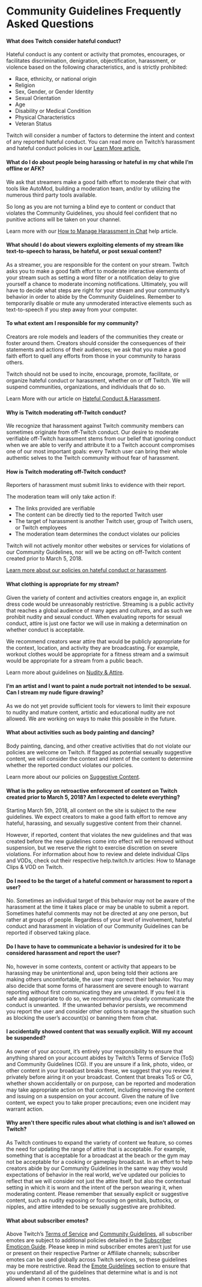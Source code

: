 Community Guidelines Frequently Asked Questions
===============================================

#### What does Twitch consider hateful conduct?

Hateful conduct is any content or activity that promotes, encourages, or facilitates discrimination, denigration, objectification, harassment, or violence based on the following characteristics, and is strictly prohibited:

*   Race, ethnicity, or national origin
*   Religion
*   Sex, Gender, or Gender Identity
*   Sexual Orientation
*   Age
*   Disability or Medical Condition
*   Physical Characteristics
*   Veteran Status

Twitch will consider a number of factors to determine the intent and context of any reported hateful conduct. You can read more on Twitch’s harassment and hateful conduct policies in our [Learn More article.](https://www.twitch.tv/p/legal/community-guidelines/harassment/)  

#### What do I do about people being harassing or hateful in my chat while I’m offline or AFK?

We ask that streamers make a good faith effort to moderate their chat with tools like AutoMod, building a moderation team, and/or by utilizing the numerous third party tools available.

So long as you are not turning a blind eye to content or conduct that violates the Community Guidelines, you should feel confident that no punitive actions will be taken on your channel.

Learn more with our [How to Manage Harassment in Chat](https://help.twitch.tv/customer/portal/articles/2329145-how-to-manage-harassment-in-chat) help article.

#### What should I do about viewers exploiting elements of my stream like text-to-speech to harass, be hateful, or post sexual content?

As a streamer, you are responsible for the content on your stream. Twitch asks you to make a good faith effort to moderate interactive elements of your stream such as setting a word filter or a notification delay to give yourself a chance to moderate incoming notifications. Ultimately, you will have to decide what steps are right for your stream and your community’s behavior in order to abide by the Community Guidelines. Remember to temporarily disable or mute any unmoderated interactive elements such as text-to-speech if you step away from your computer.

#### To what extent am I responsible for my community?

Creators are role models and leaders of the communities they create or foster around them. Creators should consider the consequences of their statements and actions of their audiences; we ask that you make a good faith effort to quell any efforts from those in your community to harass others.

Twitch should not be used to incite, encourage, promote, facilitate, or organize hateful conduct or harassment, whether on or off Twitch. We will suspend communities, organizations, and individuals that do so.

Learn More with our article on [Hateful Conduct & Harassment](https://www.twitch.tv/p/legal/community-guidelines/harassment/).

#### Why is Twitch moderating off-Twitch conduct?

We recognize that harassment against Twitch community members can sometimes originate from off-Twitch conduct. Our desire to moderate verifiable off-Twitch harassment stems from our belief that ignoring conduct when we are able to verify and attribute it to a Twitch account compromises one of our most important goals: every Twitch user can bring their whole authentic selves to the Twitch community without fear of harassment.

#### How is Twitch moderating off-Twitch conduct?

Reporters of harassment must submit links to evidence with their report.

The moderation team will only take action if:

*   The links provided are verifiable
*   The content can be directly tied to the reported Twitch user
*   The target of harassment is another Twitch user, group of Twitch users, or Twitch employees
*   The moderation team determines the conduct violates our policies

Twitch will not actively monitor other websites or services for violations of our Community Guidelines, nor will we be acting on off-Twitch content created prior to March 5, 2018.

[Learn more about our policies on hateful conduct or harassment](https://www.twitch.tv/p/legal/community-guidelines/harassment/).

#### What clothing is appropriate for my stream?

Given the variety of content and activities creators engage in, an explicit dress code would be unreasonably restrictive. Streaming is a public activity that reaches a global audience of many ages and cultures, and as such we prohibit nudity and sexual conduct. When evaluating reports for sexual conduct, attire is just one factor we will use in making a determination on whether conduct is acceptable.

We recommend creators wear attire that would be publicly appropriate for the context, location, and activity they are broadcasting. For example, workout clothes would be appropriate for a fitness stream and a swimsuit would be appropriate for a stream from a public beach.

Learn more about guidelines on [Nudity & Attire](https://www.twitch.tv/p/legal/community-guidelines/sexualcontent/#nudity-and-attire).

#### I’m an artist and I want to paint a nude portrait not intended to be sexual. Can I stream my nude figure drawing?

As we do not yet provide sufficient tools for viewers to limit their exposure to nudity and mature content, artistic and educational nudity are not allowed. We are working on ways to make this possible in the future.

#### What about activities such as body painting and dancing?

Body painting, dancing, and other creative activities that do not violate our policies are welcome on Twitch. If flagged as potential sexually suggestive content, we will consider the context and intent of the content to determine whether the reported conduct violates our policies.

Learn more about our policies on [Suggestive Content](https://www.twitch.tv/p/legal/community-guidelines/sexualcontent/#sexually-suggestive-content).

#### What is the policy on retroactive enforcement of content on Twitch created prior to March 5, 2018? Am I expected to delete everything?

Starting March 5th, 2018, all content on the site is subject to the new guidelines. We expect creators to make a good faith effort to remove any hateful, harassing, and sexually suggestive content from their channel.

However, if reported, content that violates the new guidelines and that was created before the new guidelines come into effect will be removed without suspension, but we reserve the right to exercise discretion on severe violations. For information about how to review and delete individual Clips and VODs, check out their respective help.twitch.tv articles: How to Manage Clips & VOD on Twitch.

#### Do I need to be the target of a hateful comment or harassment to report a user?

No. Sometimes an individual target of this behavior may not be aware of the harassment at the time it takes place or may be unable to submit a report. Sometimes hateful comments may not be directed at any one person, but rather at groups of people. Regardless of your level of involvement, hateful conduct and harassment in violation of our Community Guidelines can be reported if observed taking place.

#### Do I have to have to communicate a behavior is undesired for it to be considered harassment and report the user?

No, however in some contexts, content or activity that appears to be harassing may be unintentional and, upon being told their actions are making others uncomfortable, the user may correct their behavior. You may also decide that some forms of harassment are severe enough to warrant reporting without first communicating they are unwanted. If you feel it is safe and appropriate to do so, we recommend you clearly communicate the conduct is unwanted.  If the unwanted behavior persists, we recommend you report the user and consider other options to manage the situation such as blocking the user’s account(s) or banning them from chat.

#### I accidentally showed content that was sexually explicit. Will my account be suspended?

As owner of your account, it’s entirely your responsibility to ensure that anything shared on your account abides by Twitch’s Terms of Service (ToS) and Community Guidelines (CG). If you are unsure if a link, photo, video, or other content in your broadcast breaks these, we suggest that you review it privately before airing it on your broadcast. Content that breaks ToS or CG, whether shown accidentally or on purpose, can be reported and moderation may take appropriate action on that content, including removing the content and issuing on a suspension on your account. Given the nature of live content, we expect you to take proper precautions; even one incident may warrant action.

#### Why aren’t there specific rules about what clothing is and isn’t allowed on Twitch?

As Twitch continues to expand the variety of content we feature, so comes the need for updating the range of attire that is acceptable. For example, something that is acceptable for a broadcast at the beach or the gym may not be acceptable for a cooking or gameplay broadcast. In an effort to help creators abide by our Community Guidelines in the same way they would expectations of behavior in the real world, we’ve updated our policies to reflect that we will consider not just the attire itself, but also the contextual setting in which it is worn and the intent of the person wearing it, when moderating content. Please remember that sexually explicit or suggestive content, such as nudity exposing or focusing on genitals, buttocks, or nipples, and attire intended to be sexually suggestive are prohibited.

#### What about subscriber emotes?

Above Twitch’s [Terms of Service](https://www.twitch.tv/p/terms-of-service) and [Community Guidelines](https://www.twitch.tv/p/legal/community-guidelines), all subscriber emotes are subject to additional policies detailed in the [Subscriber Emoticon Guide](https://help.twitch.tv/customer/portal/articles/2348985). Please keep in mind subscriber emotes aren’t just for use or present on their respective Partner or Affiliate channels; subscriber emotes can be used globally across Twitch services, so these guidelines may be more restrictive. Read the [Emote Guidelines](https://help.twitch.tv/customer/portal/articles/2348985#guidelines) section to ensure that you understand all of the guidelines that determine what is and is not allowed when it comes to emotes.